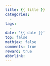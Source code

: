 ```yaml
---
title: {{ title }}
categories:
  - 
tags:
  - 
date: '{{ date }}'
top: false
mathjax: false
comments: true
reward: true
abbrlink:
---
```


<!-- more -->